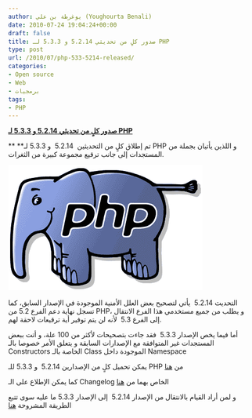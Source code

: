 ```yaml
---
author: يوغرطة بن علي (Youghourta Benali)
date: 2010-07-24 19:04:24+00:00
draft: false
title: صدور كلٍ من تحديثي 5.2.14 و 5.3.3 لـ PHP
type: post
url: /2010/07/php-533-5214-released/
categories:
- Open source
- Web
- برمجيات
tags:
- PHP
---
```


**[صدور كلٍ من تحديثي 5.2.14 و 5.3.3 لـ PHP](https://www.it-scoop.com/2010/07/php-533-5214-released)**





** **تم إطلاق كلٍ من التحديثين  5.2.14  و 5.3.3 لـ PHP و اللذين يأتيان بجملة من المستجدات إلى جانب ترقيع مجموعة كبيرة من الثغرات.




[![](php-logo.png)
](https://www.it-scoop.com/2010/07/php-533-5214-released)


التحديث 5.2.14  يأتي لتصحيح بعض العلل الأمنية الموجودة في الإصدار السابق، كما تسجل نهاية دعم الفرع 5.2 من PHP، و يطلب من جميع مستخدمي هذا الفرع الانتقال إلى الفرع 5.3  لأنه لن يتم توفير أية ترقيعات لاحقة لهم.

أما فيما يخص الإصدار 5.3.3  فقد جاءت بتصحيحات لأكثر من 100 علة، و أتت ببعض المستجدات غير المتوافقة مع الإصدارات السابقة و يتعلق الأمر خصوصا بالـ Constructors الخاصة بالـ Class الموجودة داخل Namespace

يمكن تحميل كلٍ من الإصدارين 5.2.14  و 5.3.3 للـ PHP من [هنا](http://www.php.net/downloads.php)

كما يمكن الإطلاع على الـ Changelog الخاص بهما من [هنا](http://php.net/ChangeLog-5.php)

و لمن أراد القيام بالانتقال من الإصدار 5.2.14  إلى الإصدار 5.3.3 ما عليه سوى تتبع الطريقة المشروحة [هنا](http://php.net/migration53)
